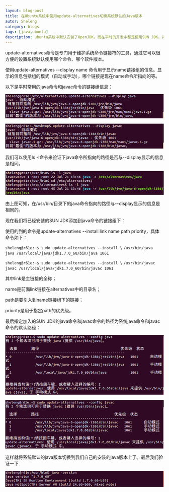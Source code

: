 ```yaml
---
layout: blog-post
title: 在Ubuntu系统中使用update-alternatives切换系统默认的Java版本
autor: Sheleng
category: blogs
tags: [java,ubuntu]
description: ubuntu系统中默认安装了OpenJDK，而在平时的开发中都是使用SUN JDK，并且现在大部分的软件对JDK的版本都有限制，可能存在默认的JDK版本已经过时的情况，这时就可以使用update-alternatives命令来切换系统默认的Java版本。
---
```


update-alternatives命令是专门用于维护系统命令链接符的工具，通过它可以很方便的设置系统默认使用哪个命令、哪个软件版本。

使用update-alternatives --display name 命令用于显示name链接组的信息。显示的信息包括组的模式（自动或手动），哪个链接是现在name命令所指向的等。

以下是平时常用的java命令和javac命令的链接组信息：

![](/public/images/posts/blogs/2014-08-16-ubuntu-use-update-alternatives/1.png)

![](/public/images/posts/blogs/2014-08-16-ubuntu-use-update-alternatives/2.png)

我们可以使用ls -l命令来验证下java命令所指向的路径是否与--display显示的信息是相同。

![](/public/images/posts/blogs/2014-08-16-ubuntu-use-update-alternatives/3.png)

由上图可知，在/usr/bin/目录下的java命令指向的路径与--display显示的信息是相同的。    

现在我们将已经安装的SUN JDK添加到java命令的链接组下：

使用的到的命令是update-alternatives --install  link name path priority，具体命令如下：

`sheleng@r61e:~$ sudo update-alternatives --install \`
`/usr/bin/java java /usr/local/java/jdk1.7.0_60/bin/java 1061`

`sheleng@r61e:~$ sudo update-alternatives --install \`
`/usr/bin/javac javac /usr/local/java/jdk1.7.0_60/bin/javac 1061`

其中link是主链接的全称；

name是前面link链接在alternatives中的目录名； 

path是要引入到name链接组下的链接； 

priority是用于指定path的优先级。

最后指定加入的SUN JDK的java命令和javac命令的路径为系统java命令和javac命令的默认路径： 

![](/public/images/posts/blogs/2014-08-16-ubuntu-use-update-alternatives/4.png)

![](/public/images/posts/blogs/2014-08-16-ubuntu-use-update-alternatives/5.png)

这样就将系统默认的java版本切换到我们自己的安装的java版本上了。最后我们验证一下

![](/public/images/posts/blogs/2014-08-16-ubuntu-use-update-alternatives/6.png)
